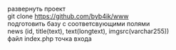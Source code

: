развернуть проект  <br>
git clone https://github.com/byb4ik/www  <br>
подготовить базу с соответсвующими полями  <br>
news (id, title(text), text(longtext), imgsrc(varchar255))  <br>
файл index.php точка входа  <br>
